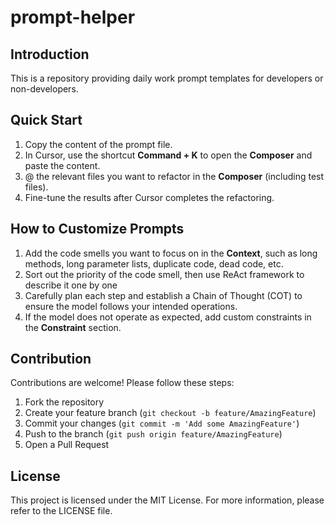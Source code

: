 # prompt-helper

## Introduction
This is a repository providing daily work prompt templates for developers or non-developers.

## Quick Start
1. Copy the content of the prompt file.
2. In Cursor, use the shortcut **Command + K** to open the **Composer** and paste the content.
3. @ the relevant files you want to refactor in the **Composer** (including test files).
4. Fine-tune the results after Cursor completes the refactoring.

## How to Customize Prompts
1. Add the code smells you want to focus on in the **Context**, such as long methods, long parameter lists, duplicate code, dead code, etc.
2. Sort out the priority of the code smell, then use ReAct framework to describe it one by one
3. Carefully plan each step and establish a Chain of Thought (COT) to ensure the model follows your intended operations.
4. If the model does not operate as expected, add custom constraints in the **Constraint** section.

## Contribution
Contributions are welcome! Please follow these steps:
1. Fork the repository
2. Create your feature branch (`git checkout -b feature/AmazingFeature`)
3. Commit your changes (`git commit -m 'Add some AmazingFeature'`)
4. Push to the branch (`git push origin feature/AmazingFeature`)
5. Open a Pull Request

## License
This project is licensed under the MIT License. For more information, please refer to the LICENSE file.


